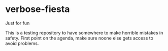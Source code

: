 # verbose-fiesta
Just for fun

This is a testing repository to have somewhere to make horrible mistakes in safety.
First point on the agenda, make sure noone else gets access to avoid problems.
